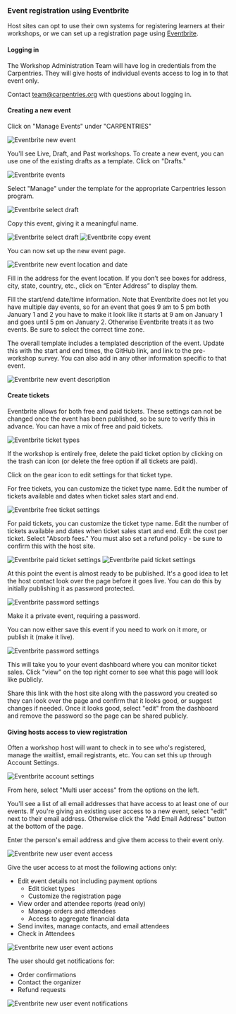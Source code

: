 ### Event registration using Eventbrite

Host sites can opt to use their own systems for registering learners at their workshops, or we can set up a registration page using [Eventbrite](https://www.eventbrite.com).

#### Logging in

The Workshop Administration Team will have log in credentials from the Carpentries. They will give hosts of individual events access to log in to that event only.

Contact team@carpentries.org with questions about logging in.

#### Creating a new event

Click on "Manage Events" under "CARPENTRIES"

![Eventbrite new event](images/eventbrite_start.png)

You'll see Live, Draft, and Past workshops. To create a new event, you can use one of the existing drafts as a template. Click on "Drafts."

![Eventbrite events](images/eventbrite_livedraftpast.png)

Select "Manage" under the template for the appropriate Carpentries lesson program.

![Eventbrite select draft](images/eventbrite_selectdraft.png)

Copy this event, giving it a meaningful name.

![Eventbrite select draft](images/eventbrite_copyevent.png)
![Eventbrite copy event](images/eventbrite_copyevent2.png)

You can now set up the new event page.  

![Eventbrite new event location and date](images/eventbrite_locationanddate.png)

Fill in the address for the event location. If you don’t see boxes for address, city, state, country, etc., click on “Enter Address” to display them.

Fill the start/end date/time information. Note that Eventbrite does not let you have multiple day events, so for an event that goes 9 am to 5 pm both January 1 and 2 you have to make it look like it starts at 9 am on January 1 and goes until 5 pm on January 2.  Otherwise Eventbrite treats it as two events. Be sure to select the correct time zone.

The overall template includes a templated description of the event. Update this with the start and end times, the GitHub link, and link to the pre-workshop survey. You can also add in any other information specific to that event.

![Eventbrite new event description](images/eventbrite_description.png)

#### Create tickets

Eventbrite allows for both free and paid tickets. These settings can not be changed once the event has been published, so be sure to verify this in advance. You can have a mix of free and paid tickets.

![Eventbrite ticket types](images/eventbrite_tickettypes.png)

If the workshop is entirely free, delete the paid ticket option by clicking on the trash can icon (or delete the free option if all tickets are paid).

Click on the gear icon to edit settings for that ticket type.

For free tickets, you can customize the ticket type name. Edit the number of tickets available and dates when ticket sales start and end.

![Eventbrite free ticket settings](images/eventbrite_freeticketsettings.png)

For paid tickets, you can customize the ticket type name. Edit the number of tickets available and dates when ticket sales start and end. Edit the cost per ticket. Select "Absorb fees."  You must also set a refund policy - be sure to confirm this with the host site.

![Eventbrite paid ticket settings](images/eventbrite_paidticketsettings.png)
![Eventbrite paid ticket settings](images/eventbrite_refunds.png)

At this point the event is almost ready to be published.  It's a good idea to let the host contact look over the page before it goes live. You can do this by initially publishing it as password protected.

![Eventbrite password settings](images/eventbrite_savepassword.png)

Make it a private event, requiring a password.

You can now either save this event if you need to work on it more, or publish it (make it live).

![Eventbrite password settings](images/eventbrite_saveorpublish.png)

This will take you to your event dashboard where you can monitor ticket sales. Click "view" on the top right corner to see what this page will look like publicly. 

Share this link with the host site along with the password you created so they can look over the page and confirm that it looks good, or suggest changes if needed. Once it looks good, select "edit" from the dashboard and remove the password so the page can be shared publicly.

#### Giving hosts access to view registration

Often a workshop host will want to check in to see who's registered, manage the waitlist, email registrants, etc. You can set this up through Account Settings.

![Eventbrite account settings](images/eventbrite_acctsettings.png)

From here, select "Multi user access" from the options on the left.

You'll see a list of all email addresses that have access to at least one of our events. If you're giving an existing user access to a new event, select "edit" next to their email address.  Otherwise click the "Add Email Address" button at the bottom of the page.

Enter the person's email address and give them access to their event only.

![Eventbrite new user event access](images/eventbrite_newuserevent.png)

Give the user access to at most the following actions only:
* Edit event details not including payment options
    * Edit ticket types
    * Customize the registration page
* View order and attendee reports (read only)
    * Manage orders and attendees
    * Access to aggregate financial data
* Send invites, manage contacts, and email attendees
* Check in Attendees

![Eventbrite new user event actions](images/eventbrite_newuseractions.png)

The user should get notifications for:
* Order confirmations
* Contact the organizer
* Refund requests

![Eventbrite new user event notifications](images/eventbrite_newusernotifications.png)
